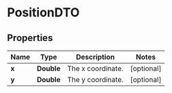 
# PositionDTO

## Properties
Name | Type | Description | Notes
------------ | ------------- | ------------- | -------------
**x** | **Double** | The x coordinate. |  [optional]
**y** | **Double** | The y coordinate. |  [optional]



